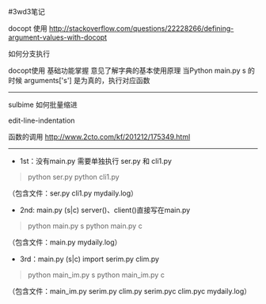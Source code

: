 #3wd3笔记

docopt 使用
http://stackoverflow.com/questions/22228266/defining-argument-values-with-docopt

如何分支执行

docopt使用
基础功能掌握
意见了解字典的基本使用原理
当Python main.py s 的时候
arguments['s']  是为真的，执行对应函数 


---

sulbime 如何批量缩进

edit-line-indentation


函数的调用
http://www.2cto.com/kf/201212/175349.html

---

- 1st：没有main.py  需要单独执行 ser.py 和 cli1.py
> python ser.py
> python cli1.py

（包含文件：ser.py cli1.py mydaily.log）

- 2nd:  main.py (s|c)   server()、client()直接写在main.py
> python main.py s
> python main.py c

（包含文件：main.py mydaily.log）

- 3rd：main.py (s|c)  import serim.py clim.py
> python main_im.py s
> python main_im.py c

（包含文件：main_im.py serim.py clim.py serim.pyc clim.pyc mydaily.log）